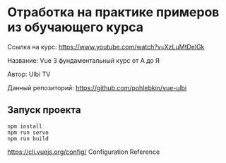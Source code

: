 # Отработка на практике примеров из обучающего курса

Ссылка на курс: https://www.youtube.com/watch?v=XzLuMtDelGk

Название: Vue 3 фундаментальный курс от А до Я

Автор: Ulbi TV

Данный репозиторий: https://github.com/pohlebkin/vue-ulbi


## Запуск проекта

```
npm install
npm run serve
npm run build
```

https://cli.vuejs.org/config/ Configuration Reference
